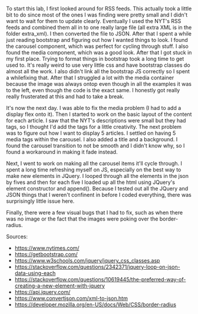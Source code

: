 To start this lab, I first looked around for RSS feeds. This actually took a little bit to do
since most of the ones I was finding were pretty small and I didn't want to wait for them to 
update clearly. Eventually I used the NYT's RSS feeds and combined them all in to one really 
large file (all extra XML is in the folder extra_xml). I then converted the file to JSON.
After that I spent a while just reading bootstrap and figuring out how I wanted things to look.
I found the carousel component, which was perfect for cycling through stuff. I also found the media
component, which was a good look. After that I got stuck in my first place. Trying to format things
in bootstrap took a long time to get used to. It's really weird to use very little css and have
bootstrap classes do almost all the work. I also didn't link all the bootstrap JS correctly so I 
spent a whilefixing that. After that I struggled a lot with the media container because the image was 
always ontop even though in all the examples it was to the left, even though the code is the exact same. 
I honestly got really really frusterated at this and had to take a break.

It's now the next day. I was able to fix the media problem (I had to add a display flex onto it). 
Then I started to work on the basic layout of the content for each article. I saw that the NYT's
descriptions were small but they had tags, so I thought I'd add the tags for a little creativity.
The next problem was to figure out how I want to display 5 articles. I settled on having 5 media
tags within the carousel. I also added a title and a background. I found the carousel transition
to not be smooth and I didn't know why, so I found a workaround in making it fade instead.

Next, I went to work on making all the carousel items it'll cycle through. I spent a long time
refreshing myself on JS, especially on the best way to make new elements in JQuery. I looped through
all the elements in the json by fives and then for each five I loaded up all the html using JQuery's
element constructor and append(). Because I tested out all the JQuery and JSON things that I weren't 
confinent in before I coded everything, there was surprisingly little issue here. 

Finally, there were a few visual bugs that I had to fix, such as when there was no image or
the fact that the images were poking over the border-radius.

Sources:
* https://www.nytimes.com/
* https://getbootstrap.com/
* https://www.w3schools.com/jquery/jquery_css_classes.asp
* https://stackoverflow.com/questions/2342371/jquery-loop-on-json-data-using-each
* https://stackoverflow.com/questions/10619445/the-preferred-way-of-creating-a-new-element-with-jquery
* https://api.jquery.com/
* https://www.convertjson.com/xml-to-json.htm
* https://developer.mozilla.org/en-US/docs/Web/CSS/border-radius